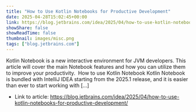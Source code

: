 ```yaml
---
title: "How to Use Kotlin Notebooks for Productive Development"
date: 2025-04-28T15:02:45+00:00
link: https://blog.jetbrains.com/idea/2025/04/how-to-use-kotlin-notebooks-for-productive-development/
showShare: false
showReadTime: false
thumbnail: images/misc.png
tags: ["blog.jetbrains.com"]
---
```

Kotlin Notebook is a new interactive environment for JVM developers. This article will cover the main Notebook features and how you can utilize them to improve your productivity.  How to use Kotlin Notebook Kotlin Notebook is bundled with IntelliJ IDEA starting from the 2025.1 release, and it is easier than ever to start working with […]

- Link to article: https://blog.jetbrains.com/idea/2025/04/how-to-use-kotlin-notebooks-for-productive-development/